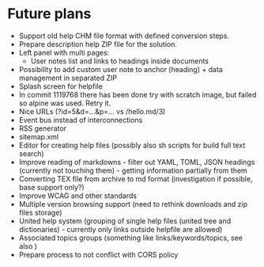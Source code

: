 # Future plans

- Support old help CHM file format with defined conversion steps.
- Prepare description help ZIP file for the solution.
- Left panel with multi pages:
  - User notes list and links to headings inside documents
- Possibility to add custom user note to anchor (heading) + data management in separated ZIP
- Splash screen for helpfile
- In commit 1119768 there has been done try with scratch image, but failed so alpine was used. Retry it.
- Nice URLs (?id=5&d=...&p=... vs /hello.md/3)
- Event bus instead of interconnections
- RSS generator
- sitemap.xml
- Editor for creating help files (possibly also sh scripts for build full text search)
- Improve reading of markdowns - filter out YAML, TOML, JSON headings (currently not touching them) - getting information partially from them
- Converting TEX file from archive to md format (investigation if possible, base support only?)
- Improve WCAG and other standards
- Multiple version browsing support (need to rethink downloads and zip files storage)
- United help system (grouping of single help files (united tree and dictionaries) - currently only links outside helpfile are allowed)
- Associated topics groups (something like links/keywords/topics, see also )
- Prepare process to not conflict with CORS policy
